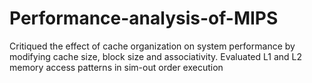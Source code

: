 # Performance-analysis-of-MIPS
Critiqued the effect of cache organization on system performance by modifying cache size, block size and associativity. Evaluated L1 and L2 memory access patterns in sim-out order execution

